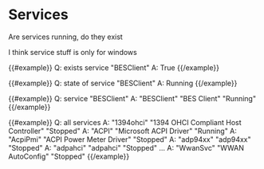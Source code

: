 # Services

Are services running, do they exist

I think service stuff is only for windows

{{#example}}
Q: exists service "BESClient"
A: True
{{/example}}

{{#example}}
Q: state of service "BESClient"
A: Running
{{/example}}

{{#example}}
Q: service "BESClient"
A: "BESClient" "BES Client" "Running"
{{/example}}

{{#example}}
Q: all services
A: "1394ohci" "1394 OHCI Compliant Host Controller" "Stopped"
A: "ACPI" "Microsoft ACPI Driver" "Running"
A: "AcpiPmi" "ACPI Power Meter Driver" "Stopped"
A: "adp94xx" "adp94xx" "Stopped"
A: "adpahci" "adpahci" "Stopped"
...
A: "WwanSvc" "WWAN AutoConfig" "Stopped"
{{/example}}
